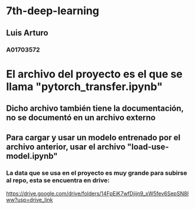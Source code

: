 # 7th-deep-learning
## Luis Arturo
### A01703572

# El archivo del proyecto es el que se llama "pytorch_transfer.ipynb"
## Dicho archivo también tiene la documentación, no se documentó en un archivo externo
## Para cargar y usar un modelo entrenado por el archivo anterior, usar el archivo "load-use-model.ipynb"

### La data que se usa en el proyecto es muy grande para subirse al repo, esta se encuentra en drive:
https://drive.google.com/drive/folders/14FpEiK7wfDjijn9_xW5fev6SepSN8Iww?usp=drive_link

